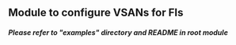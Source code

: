 ## Module to configure VSANs for FIs
##### Please refer to "examples" directory and README in root module
